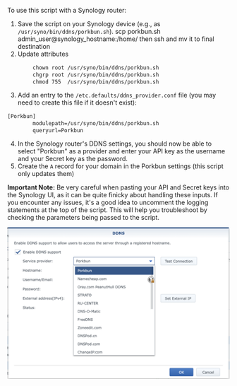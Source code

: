 To use this script with a Synology router:

1. Save the script on your Synology device (e.g., as `/usr/syno/bin/ddns/porkbun.sh`).
        scp porkbun.sh admin_user@synology_hostname:/home/ 
        then ssh and mv it to final destination
2. Update attributes
```
        chown root /usr/syno/bin/ddns/porkbun.sh
        chgrp root /usr/syno/bin/ddns/porkbun.sh
        chmod 755  /usr/syno/bin/ddns/porkbun.sh
```
3. Add an entry to the `/etc.defaults/ddns_provider.conf` file (you may need to create this file if it doesn't exist):
```
[Porkbun]
        modulepath=/usr/syno/bin/ddns/porkbun.sh
        queryurl=Porkbun
```
4. In the Synology router's DDNS settings, you should now be able to select "Porkbun" as a provider and enter your API key as the username and your Secret key as the password.
5. Create the `A` record for your domain in the Porkbun settings (this script only updates them)

**Important Note:** Be very careful when pasting your API and Secret keys into the Synology UI, as it can be quite finicky about handling these inputs. If you encounter any issues, it's a good idea to uncomment the logging statements at the top of the script. This will help you troubleshoot by checking the parameters being passed to the script.

![](docs/image.png)


